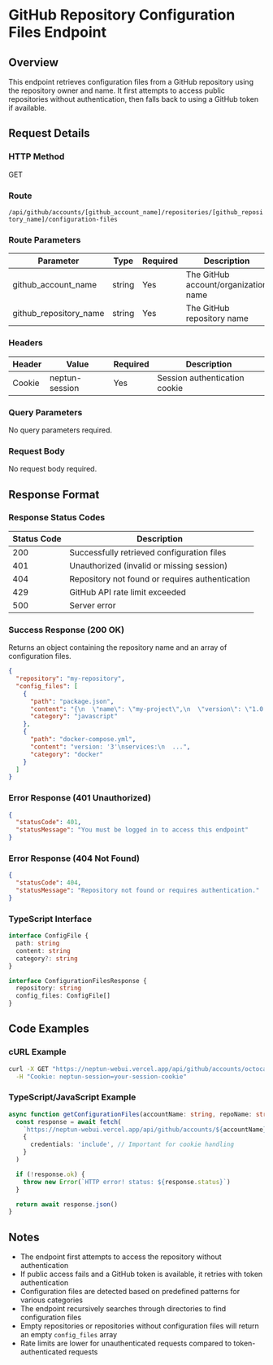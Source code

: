 # GitHub Repository Configuration Files Endpoint

## Overview

This endpoint retrieves configuration files from a GitHub repository using the repository owner and name. It first attempts to access public repositories without authentication, then falls back to using a GitHub token if available.

## Request Details

### HTTP Method

GET

### Route

`/api/github/accounts/[github_account_name]/repositories/[github_repository_name]/configuration-files`

### Route Parameters

| Parameter              | Type   | Required | Description                          |
| ---------------------- | ------ | -------- | ------------------------------------ |
| github_account_name    | string | Yes      | The GitHub account/organization name |
| github_repository_name | string | Yes      | The GitHub repository name           |

### Headers

| Header | Value          | Required | Description                   |
| ------ | -------------- | -------- | ----------------------------- |
| Cookie | neptun-session | Yes      | Session authentication cookie |

### Query Parameters

No query parameters required.

### Request Body

No request body required.

## Response Format

### Response Status Codes

| Status Code | Description                                     |
| ----------- | ----------------------------------------------- |
| 200         | Successfully retrieved configuration files      |
| 401         | Unauthorized (invalid or missing session)       |
| 404         | Repository not found or requires authentication |
| 429         | GitHub API rate limit exceeded                  |
| 500         | Server error                                    |

### Success Response (200 OK)

Returns an object containing the repository name and an array of configuration files.

```json
{
  "repository": "my-repository",
  "config_files": [
    {
      "path": "package.json",
      "content": "{\n  \"name\": \"my-project\",\n  \"version\": \"1.0.0\",\n  ...}",
      "category": "javascript"
    },
    {
      "path": "docker-compose.yml",
      "content": "version: '3'\nservices:\n  ...",
      "category": "docker"
    }
  ]
}
```

### Error Response (401 Unauthorized)

```json
{
  "statusCode": 401,
  "statusMessage": "You must be logged in to access this endpoint"
}
```

### Error Response (404 Not Found)

```json
{
  "statusCode": 404,
  "statusMessage": "Repository not found or requires authentication."
}
```

### TypeScript Interface

```typescript
interface ConfigFile {
  path: string
  content: string
  category?: string
}

interface ConfigurationFilesResponse {
  repository: string
  config_files: ConfigFile[]
}
```

## Code Examples

### cURL Example

```bash
curl -X GET "https://neptun-webui.vercel.app/api/github/accounts/octocat/repositories/hello-world/configuration-files" \
  -H "Cookie: neptun-session=your-session-cookie"
```

### TypeScript/JavaScript Example

```typescript
async function getConfigurationFiles(accountName: string, repoName: string): Promise<ConfigurationFilesResponse> {
  const response = await fetch(
    `https://neptun-webui.vercel.app/api/github/accounts/${accountName}/repositories/${repoName}/configuration-files`,
    {
      credentials: 'include', // Important for cookie handling
    }
  )

  if (!response.ok) {
    throw new Error(`HTTP error! status: ${response.status}`)
  }

  return await response.json()
}
```

## Notes

- The endpoint first attempts to access the repository without authentication
- If public access fails and a GitHub token is available, it retries with token authentication
- Configuration files are detected based on predefined patterns for various categories
- The endpoint recursively searches through directories to find configuration files
- Empty repositories or repositories without configuration files will return an empty `config_files` array
- Rate limits are lower for unauthenticated requests compared to token-authenticated requests
